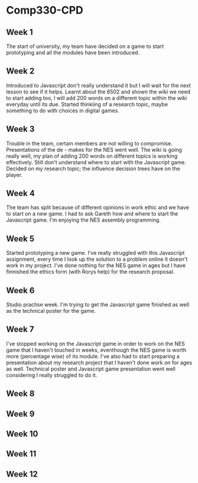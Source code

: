 # Comp330-CPD
## Week 1

The start of university, my team have decided on a game to start prototyping and all the modules have been introduced.

## Week 2

Introduced to Javascript don't really understand it but I will wait for the next lesson to see if it helps. Learnt about the 6502 and shown the wiki we need to start adding too, I will add 200 words on a different topic within the wiki everyday until its due. Started thinkiing of a research topic, maybe something to do with choices in digital games.

## Week 3

Trouble in the team, certain members are not willing to compromise. Presentations of the de - makes for the NES went well. The wiki is going really well, my plan of adding 200 words on different topics is working effectively. Still don't understand where to start with the Javascript game. Decided on my research topic; the influence decision trees have on the player.

## Week 4

The team has split because of different opinions in work ethic and we have to start on a new game. I had to ask Gareth how and where to start the Javascript game. I'm enjoying the NES assembly programming.

## Week 5

Started prototyping a new game. I've really struggled with this Javascript assignment, every time I look up the solution to a problem online it doesn't work in my project. I've done nothing for the NES game in ages but I have finnished the ethics form (with Rorys help) for the research proposal.

## Week 6

Studio practise week. I'm trying to get the Javascript game finished as well as the technical poster for the game.

## Week 7

I've stopped working on the Javascript game in order to work on the NES game that I haven't touched in weeks, eventhough the NES game is worth more (percentage wise) of its module. I've also had to start preparing a presentation about my research project that I haven't done work on for ages as well. Technical poster and Javascript game presentation went well considering I really struggled to do it.

## Week 8



## Week 9



## Week 10



## Week 11



## Week 12
